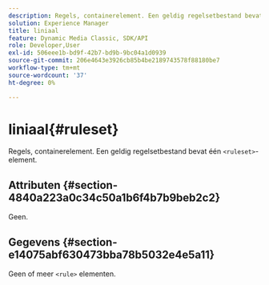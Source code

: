 ```yaml
---
description: Regels, containerelement. Een geldig regelsetbestand bevat één <ruleset>-element.
solution: Experience Manager
title: liniaal
feature: Dynamic Media Classic, SDK/API
role: Developer,User
exl-id: 506eee1b-bd9f-42b7-bd9b-9bc04a1d0939
source-git-commit: 206e4643e3926cb85b4be2189743578f88180be7
workflow-type: tm+mt
source-wordcount: '37'
ht-degree: 0%

---
```


# liniaal{#ruleset}

Regels, containerelement. Een geldig regelsetbestand bevat één `<ruleset>`-element.

## Attributen {#section-4840a223a0c34c50a1b6f4b7b9beb2c2}

Geen.

## Gegevens {#section-e14075abf630473bba78b5032e4e5a11}

Geen of meer `<rule>` elementen.
